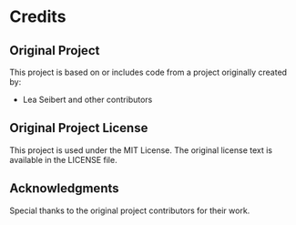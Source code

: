 # Credits

## Original Project
This project is based on or includes code from a project originally created by:
- Lea Seibert and other contributors

## Original Project License
This project is used under the MIT License. The original license text is available in the LICENSE file.

## Acknowledgments
Special thanks to the original project contributors for their work.
